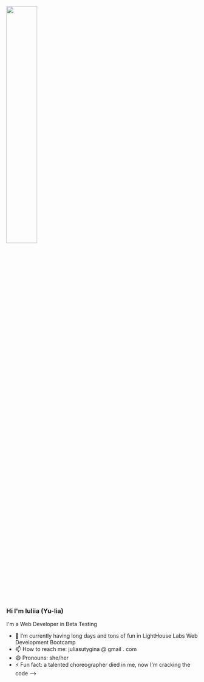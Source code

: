  <img src="https://media.giphy.com/media/1iolyr2dobg73XjR7z/giphy.gif" width="40%">

### Hi I'm Iuliia (Yu-lia)

I'm a Web Developer in Beta Testing

- 🌱 I’m currently having long days and tons of fun in LightHouse Labs Web Development Bootcamp
- 📫 How to reach me: juliasutygina @ gmail . com
- 😄 Pronouns: she/her
- ⚡ Fun fact: a talented choreographer died in me, now I'm cracking the code
-->
